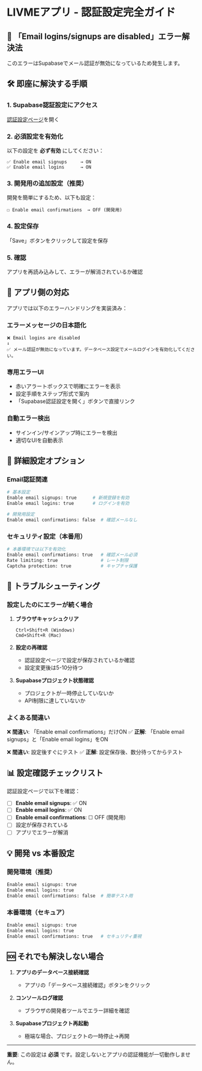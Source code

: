 # LIVMEアプリ - 認証設定完全ガイド

## 🚨 「Email logins/signups are disabled」エラー解決法

このエラーはSupabaseでメール認証が無効になっているため発生します。

## 🛠️ 即座に解決する手順

### 1. Supabase認証設定にアクセス
[認証設定ページ](https://supabase.com/dashboard/project/fgvmbdxayjasmlwrylup/auth/settings)を開く

### 2. 必須設定を有効化
以下の設定を **必ず有効** にしてください：

```
✅ Enable email signups     → ON
✅ Enable email logins      → ON
```

### 3. 開発用の追加設定（推奨）
開発を簡単にするため、以下も設定：

```
☐ Enable email confirmations  → OFF (開発用)
```

### 4. 設定保存
「Save」ボタンをクリックして設定を保存

### 5. 確認
アプリを再読み込みして、エラーが解消されているか確認

## 📱 アプリ側の対応

アプリでは以下のエラーハンドリングを実装済み：

### エラーメッセージの日本語化
```
❌ Email logins are disabled
↓
✅ メール認証が無効になっています。データベース設定でメールログインを有効化してください。
```

### 専用エラーUI
- 赤いアラートボックスで明確にエラーを表示
- 設定手順をステップ形式で案内
- 「Supabase認証設定を開く」ボタンで直接リンク

### 自動エラー検出
- サインイン/サインアップ時にエラーを検出
- 適切なUIを自動表示

## 🔧 詳細設定オプション

### Email認証関連
```bash
# 基本設定
Enable email signups: true      # 新規登録を有効
Enable email logins: true       # ログインを有効

# 開発用設定
Enable email confirmations: false  # 確認メールなし
```

### セキュリティ設定（本番用）
```bash
# 本番環境では以下を有効化
Enable email confirmations: true   # 確認メール必須
Rate limiting: true                # レート制限
Captcha protection: true           # キャプチャ保護
```

## 🐛 トラブルシューティング

### 設定したのにエラーが続く場合

1. **ブラウザキャッシュクリア**
   ```
   Ctrl+Shift+R (Windows)
   Cmd+Shift+R (Mac)
   ```

2. **設定の再確認**
   - 認証設定ページで設定が保存されているか確認
   - 設定変更後は5-10分待つ

3. **Supabaseプロジェクト状態確認**
   - プロジェクトが一時停止していないか
   - API制限に達していないか

### よくある間違い

❌ **間違い**: 「Enable email confirmations」だけON
✅ **正解**: 「Enable email signups」と「Enable email logins」をON

❌ **間違い**: 設定後すぐにテスト
✅ **正解**: 設定保存後、数分待ってからテスト

## 📊 設定確認チェックリスト

認証設定ページで以下を確認：

- [ ] **Enable email signups**: ✅ ON
- [ ] **Enable email logins**: ✅ ON  
- [ ] **Enable email confirmations**: ☐ OFF (開発用)
- [ ] 設定が保存されている
- [ ] アプリでエラーが解消

## 💡 開発 vs 本番設定

### 開発環境（推奨）
```bash
Enable email signups: true
Enable email logins: true
Enable email confirmations: false  # 簡単テスト用
```

### 本番環境（セキュア）
```bash
Enable email signups: true
Enable email logins: true
Enable email confirmations: true   # セキュリティ重視
```

## 🆘 それでも解決しない場合

1. **アプリのデータベース接続確認**
   - アプリの「データベース接続確認」ボタンをクリック

2. **コンソールログ確認**
   - ブラウザの開発者ツールでエラー詳細を確認

3. **Supabaseプロジェクト再起動**
   - 極端な場合、プロジェクトの一時停止→再開

---

**重要**: この設定は **必須** です。設定しないとアプリの認証機能が一切動作しません。